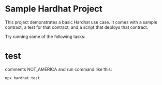 # Sample Hardhat Project

This project demonstrates a basic Hardhat use case. It comes with a sample contract, a test for that contract, and a script that deploys that contract.

Try running some of the following tasks:

# test

comments NOT_AMERICA and run command like this:

```shell
npx hardhat test
```
